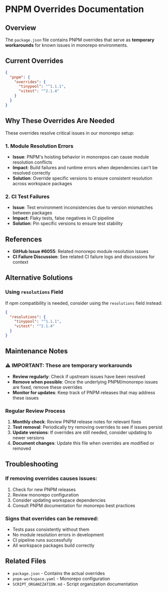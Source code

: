 # PNPM Overrides Documentation

## Overview

The `package.json` file contains PNPM overrides that serve as **temporary workarounds** for known issues in monorepo environments.

## Current Overrides

```json
{
  "pnpm": {
    "overrides": {
      "tinypool": "^1.1.1",
      "vitest": "^2.1.4"
    }
  }
}
```

## Why These Overrides Are Needed

These overrides resolve critical issues in our monorepo setup:

### 1. Module Resolution Errors
- **Issue**: PNPM's hoisting behavior in monorepos can cause module resolution conflicts
- **Impact**: Build failures and runtime errors when dependencies can't be resolved correctly
- **Solution**: Override specific versions to ensure consistent resolution across workspace packages

### 2. CI Test Failures
- **Issue**: Test environment inconsistencies due to version mismatches between packages
- **Impact**: Flaky tests, false negatives in CI pipeline
- **Solution**: Pin specific versions to ensure test stability

## References

- **GitHub Issue #6055**: Related monorepo module resolution issues
- **CI Failure Discussion**: See related CI failure logs and discussions for context

## Alternative Solutions

### Using `resolutions` Field
If npm compatibility is needed, consider using the `resolutions` field instead:

```json
{
  "resolutions": {
    "tinypool": "^1.1.1",
    "vitest": "^2.1.4"
  }
}
```

## Maintenance Notes

### ⚠️ **IMPORTANT**: These are temporary workarounds

- **Review regularly**: Check if upstream issues have been resolved
- **Remove when possible**: Once the underlying PNPM/monorepo issues are fixed, remove these overrides
- **Monitor for updates**: Keep track of PNPM releases that may address these issues

### Regular Review Process

1. **Monthly check**: Review PNPM release notes for relevant fixes
2. **Test removal**: Periodically try removing overrides to see if issues persist
3. **Update versions**: If overrides are still needed, consider updating to newer versions
4. **Document changes**: Update this file when overrides are modified or removed

## Troubleshooting

### If removing overrides causes issues:
1. Check for new PNPM releases
2. Review monorepo configuration
3. Consider updating workspace dependencies
4. Consult PNPM documentation for monorepo best practices

### Signs that overrides can be removed:
- Tests pass consistently without them
- No module resolution errors in development
- CI pipeline runs successfully
- All workspace packages build correctly

## Related Files

- `package.json` - Contains the actual overrides
- `pnpm-workspace.yaml` - Monorepo configuration
- `SCRIPT_ORGANIZATION.md` - Script organization documentation 